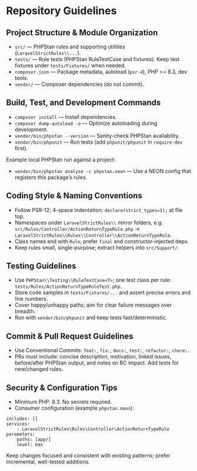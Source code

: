# Repository Guidelines

## Project Structure & Module Organization
- `src/` — PHPStan rules and supporting utilities (`LaravelStrictRules\\...`).
- `tests/` — Rule tests (PHPStan RuleTestCase and fixtures). Keep test fixtures under `tests/Fixtures/` when needed.
- `composer.json` — Package metadata, autoload (`psr-4`), PHP >= 8.3, dev tools.
- `vendor/` — Composer dependencies (do not commit).

## Build, Test, and Development Commands
- `composer install` — Install dependencies.
- `composer dump-autoload -o` — Optimize autoloading during development.
- `vendor/bin/phpstan --version` — Sanity-check PHPStan availability.
- `vendor/bin/phpunit` — Run tests (add `phpunit/phpunit` in `require-dev` first).

Example local PHPStan run against a project:
- `vendor/bin/phpstan analyse -c phpstan.neon` — Use a NEON config that registers this package’s rules.

## Coding Style & Naming Conventions
- Follow PSR-12; 4-space indentation; `declare(strict_types=1);` at file top.
- Namespaces under `LaravelStrictRules\\` mirror folders, e.g. `src/Rules/Controller/ActionReturnTypeRule.php` → `LaravelStrictRules\\Rules\\Controller\\ActionReturnTypeRule`.
- Class names end with `Rule`; prefer `final` and constructor-injected deps.
- Keep rules small, single-purpose; extract helpers into `src/Support/`.

## Testing Guidelines
- Use `PHPStan\\Testing\\RuleTestCase<T>`; one test class per rule: `tests/Rules/ActionReturnTypeRuleTest.php`.
- Store code samples in `tests/Fixtures/...` and assert precise errors and line numbers.
- Cover happy/unhappy paths; aim for clear failure messages over breadth.
- Run with `vendor/bin/phpunit` and keep tests fast/deterministic.

## Commit & Pull Request Guidelines
- Use Conventional Commits: `feat:`, `fix:`, `docs:`, `test:`, `refactor:`, `chore:`.
- PRs must include: concise description, motivation, linked issues, before/after PHPStan output, and notes on BC impact. Add tests for new/changed rules.

## Security & Configuration Tips
- Minimum PHP: 8.3. No secrets required.
- Consumer configuration (example `phpstan.neon`):

```neon
includes: []
services:
    - LaravelStrictRules\Rules\Controller\ActionReturnTypeRule
parameters:
    paths: [app/]
    level: max
```

Keep changes focused and consistent with existing patterns; prefer incremental, well-tested additions.

